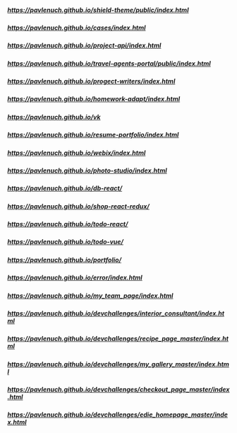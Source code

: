 ##### https://pavlenuch.github.io/shield-theme/public/index.html
##### https://pavlenuch.github.io/cases/index.html
##### https://pavlenuch.github.io/project-api/index.html
##### https://pavlenuch.github.io/travel-agents-portal/public/index.html
##### https://pavlenuch.github.io/progect-writers/index.html
##### https://pavlenuch.github.io/homework-adapt/index.html
##### https://pavlenuch.github.io/vk
##### https://pavlenuch.github.io/resume-portfolio/index.html
##### https://pavlenuch.github.io/webix/index.html
##### https://pavlenuch.github.io/photo-studio/index.html
##### https://pavlenuch.github.io/db-react/
##### https://pavlenuch.github.io/shop-react-redux/
##### https://pavlenuch.github.io/todo-react/
##### https://pavlenuch.github.io/todo-vue/
##### https://pavlenuch.github.io/portfolio/
##### https://pavlenuch.github.io/error/index.html
##### https://pavlenuch.github.io/my_team_page/index.html
##### https://pavlenuch.github.io/devchallenges/interior_consultant/index.html
##### https://pavlenuch.github.io/devchallenges/recipe_page_master/index.html
##### https://pavlenuch.github.io/devchallenges/my_gallery_master/index.html
##### https://pavlenuch.github.io/devchallenges/checkout_page_master/index.html
##### https://pavlenuch.github.io/devchallenges/edie_homepage_master/index.html